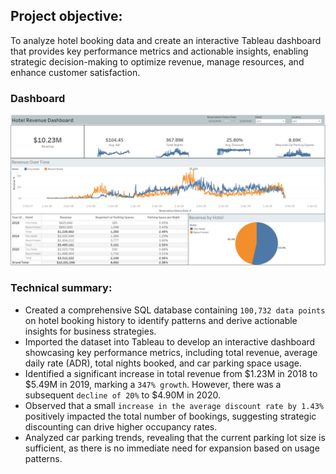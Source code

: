 ## Project objective: 
To analyze hotel booking data and create an interactive Tableau dashboard that provides key performance metrics and actionable insights, enabling strategic decision-making to optimize revenue, manage resources, and enhance customer satisfaction.

### Dashboard
![Alt text](https://github.com/najmisyazani/Hotel-Revenue-Analysis/blob/main/Hotel%20Revenue%20Dashboard.png)

### Technical summary:
-	Created a comprehensive SQL database containing `100,732 data points` on hotel booking history to identify patterns and derive actionable insights for business strategies.
-	Imported the dataset into Tableau to develop an interactive dashboard showcasing key performance metrics, including total revenue, average daily rate (ADR), total nights booked, and car parking space usage.
-	Identified a significant increase in total revenue from $1.23M in 2018 to $5.49M in 2019, marking a `347% growth`. However, there was a subsequent `decline of 20%` to $4.90M in 2020.
-	Observed that a small `increase in the average discount rate by 1.43%` positively impacted the total number of bookings, suggesting strategic discounting can drive higher occupancy rates.
-	Analyzed car parking trends, revealing that the current parking lot size is sufficient, as there is no immediate need for expansion based on usage patterns.
